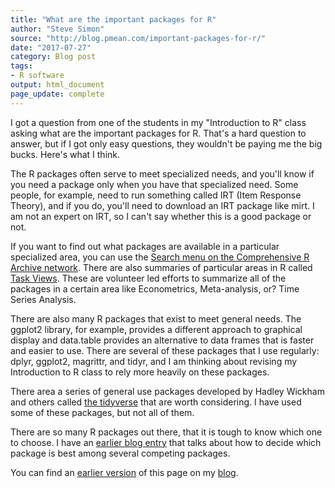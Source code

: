 ```yaml
---
title: "What are the important packages for R"
author: "Steve Simon"
source: "http://blog.pmean.com/important-packages-for-r/"
date: "2017-07-27"
category: Blog post
tags:
- R software
output: html_document
page_update: complete
---
```


I got a question from one of the students in my "Introduction to R" class asking what are the important packages for R. That's a hard question to answer, but if I got only easy questions, they wouldn't be paying me the big bucks. Here's what I think.

<!---More--->

The R packages often serve to meet specialized needs, and you'll know if you need a package only when you have that specialized need. Some people, for example, need to run something called IRT (Item Response Theory), and if you do, you'll need to download an IRT package like mirt. I am not an expert on IRT, so I can't say whether this is a good package or not.

If you want to find out what packages are available in a particular specialized area, you can use the [Search menu on the Comprehensive R Archive network][cran1]. There are also summaries of particular areas in R called [Task Views][cran2]. These are volunteer led efforts to summarize all of the packages in a certain area like Econometrics, Meta-analysis, or? Time Series Analysis.

There are also many R packages that exist to meet general needs. The ggplot2 library, for example, provides a different approach to graphical display and data.table provides an alternative to data frames that is faster and easier to use. There are several of these packages that I use regularly: dplyr, ggplot2, magrittr, and tidyr, and I am thinking about revising my Introduction to R class to rely more heavily on these packages.

There area a series of general use packages developed by Hadley Wickham and others called [the tidyverse][tidy1] that are worth considering. I have used some of these packages, but not all of them.

There are so many R packages out there, that it is tough to know which one to choose. I have an [earlier blog entry][sim3] that talks about how to decide which package is best among several competing packages.

You can find an [earlier version][sim1] of this page on my [blog][sim2].

[sim1]: http://blog.pmean.com/important-packages-for-r/
[sim2]: http://blog.pmean.com

[sim3]: http://new.pmean.com/which-r-package/index.html

[cran1]: https://cran.r-project.org/search.html
[cran2]: https://cran.r-project.org/web/views/

[tidy1]: http://tidyverse.org/
